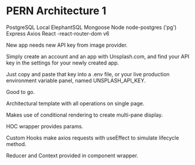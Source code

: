 # PERN Architecture 1

PostgreSQL Local 
ElephantSQL
Mongoose
Node
node-postgres ('pg')
Express
Axios
React 
-react-router-dom v6

New app needs new API key from image provider.

Simply create an account and an app with Unsplash.com, and find your API key in the settings for your newly created app.

Just copy and paste that key into a .env file, or your live production environment variable panel, named UNSPLASH_API_KEY.

Good to go.

Architectural template with all operations on single page.

Makes use of conditional rendering to create multi-pane display.

HOC wrapper provides params.

Custom Hooks make axios requests with useEffect to simulate lifecycle method.

Reducer and Context provided in <MainState /> component wrapper.

